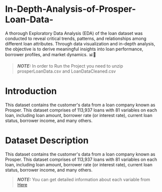 # In-Depth-Analysis-of-Prosper-Loan-Data-
A thorough Exploratory Data Analysis (EDA) of the loan dataset was conducted to reveal critical trends, patterns, and relationships among different loan attributes. Through data visualization and in-depth analysis, the objective is to derive meaningful insights into loan performance, borrower profiles, and market dynamics. 📊🏦


> **_NOTE:_** In order to Run the Project you need to unzip prosperLoanData.csv and LoanDataCleaned.csv    

# Introduction
This dataset contains the customer's data from a loan company known as Prosper. This dataset comprises of 113,937 loans with 81 variables on each loan, including loan amount, borrower rate (or interest rate), current loan status, borrower income, and many others.

# Dataset Description
This dataset contains the customer's data from a loan company known as Prosper. This dataset comprises of 113,937 loans with 81 variables on each loan, including loan amount, borrower rate (or interest rate), current loan status, borrower income, and many others.
> **_NOTE:_** You can get detailed information about each variable from [Here](https://github.com/shantiNaser/In-Depth-Analysis-of-Prosper-Loan-Data/blob/main/Part_I_exploration_template.ipynb)

